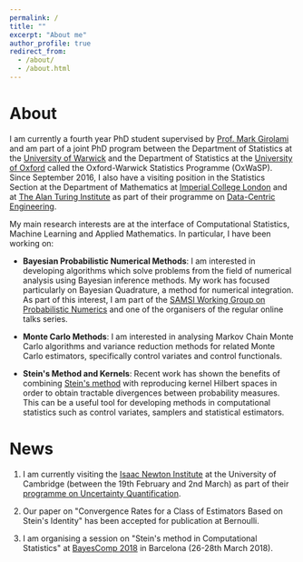 ```yaml
---
permalink: /
title: ""
excerpt: "About me"
author_profile: true
redirect_from: 
  - /about/
  - /about.html
---
```


About
======

I am currently a fourth year PhD student supervised by [Prof. Mark Girolami](https://www.imperial.ac.uk/people/m.girolami) and am part of a joint PhD program between the Department of Statistics at the [University of Warwick](https://warwick.ac.uk/fac/sci/statistics/) and the Department of Statistics at the [University of Oxford](https://www.stats.ox.ac.uk/) called the Oxford-Warwick Statistics Programme (OxWaSP). Since September 2016, I also have a visiting position in the Statistics Section at the Department of Mathematics at [Imperial College London](http://www.imperial.ac.uk/statistics/) and at [The Alan Turing Institute](https://www.turing.ac.uk/) as part of their programme on [Data-Centric Engineering](https://www.turing.ac.uk/research_projects/programme-data-centric-engineering).

My main research interests are at the interface of Computational Statistics, Machine Learning and Applied Mathematics. In particular, I have been working on:

* **Bayesian Probabilistic Numerical Methods**: I am interested in developing algorithms which solve problems from the field of numerical analysis using Bayesian inference methods. My work has focused particularly on Bayesian Quadrature, a method for numerical integration. As part of this interest, I am part of the [SAMSI Working Group on Probabilistic Numerics](http://oates.work/samsi/) and one of the organisers of the regular online talks series.

* **Monte Carlo Methods**: I am interested in analysing Markov Chain Monte Carlo algorithms and variance reduction methods for related Monte Carlo estimators, specifically control variates and control functionals.

* **Stein's Method and Kernels**: Recent work has shown the benefits of combining [Stein's method](https://sites.google.com/site/steinsmethod/home) with reproducing kernel Hilbert spaces in order to obtain tractable divergences between probability measures. This can be a useful tool for developing methods in computational statistics such as control variates, samplers and statistical estimators.  

News
======

1. I am currently visiting the [Isaac Newton Institute](https://www.newton.ac.uk/) at the University of Cambridge (between the 19th February and 2nd March) as part of their [programme on Uncertainty Quantification](https://www.newton.ac.uk/event/unq).

1. Our paper on "Convergence Rates for a Class of Estimators Based on Stein's Identity" has been accepted for publication at Bernoulli.

1. I am organising a session on "Stein's method in Computational Statistics" at [BayesComp 2018](https://www.maths.nottingham.ac.uk/personal/tk/bayescomp/) in Barcelona (26-28th March 2018).



